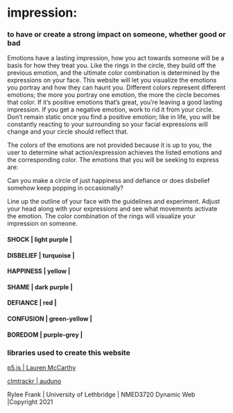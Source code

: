 # impression: 
### to have or create a strong impact on someone, whether good or bad

Emotions have a lasting impression, how you act towards someone will be a basis for how they treat you. Like the rings in the circle, they build off the previous emotion, and the ultimate color combination is determined by the expressions on your face. This website will let you visualize the emotions you portray and how they can haunt you. Different colors represent different emotions; the more you portray one emotion, the more the circle becomes that color. If it’s positive emotions that’s great, you’re leaving a good lasting impression. If you get a negative emotion, work to rid it from your circle. Don’t remain static once you find a positive emotion; like in life, you will be constantly reacting to your surrounding so your facial expressions will change and your circle should reflect that. 

The colors of the emotions are not provided because it is up to you, the user to determine what action/expression achieves the listed emotions and the corresponding color. The emotions that you will be seeking to express are:

Can you make a circle of just happiness and defiance or does disbelief somehow keep popping in occasionally?

Line up the outline of your face with the guidelines and experiment. Adjust your head along with your expressions and see what movements activate the emotion. The color combination of the rings will visualize your impression on someone. 


#### SHOCK | light purple |
#### DISBELIEF | turquoise |
#### HAPPINESS | yellow |
#### SHAME | dark purple |
#### DEFIANCE | red |
#### CONFUSION | green-yellow |
#### BOREDOM | purple-grey |

### libraries used to create this website

[p5.js | Lauren McCarthy](https://p5js.org)

[clmtrackr | auduno](https://github.com/auduno/clmtrackr)

 Rylee Frank | University of Lethbridge | NMED3720 Dynamic Web |Copyright 2021